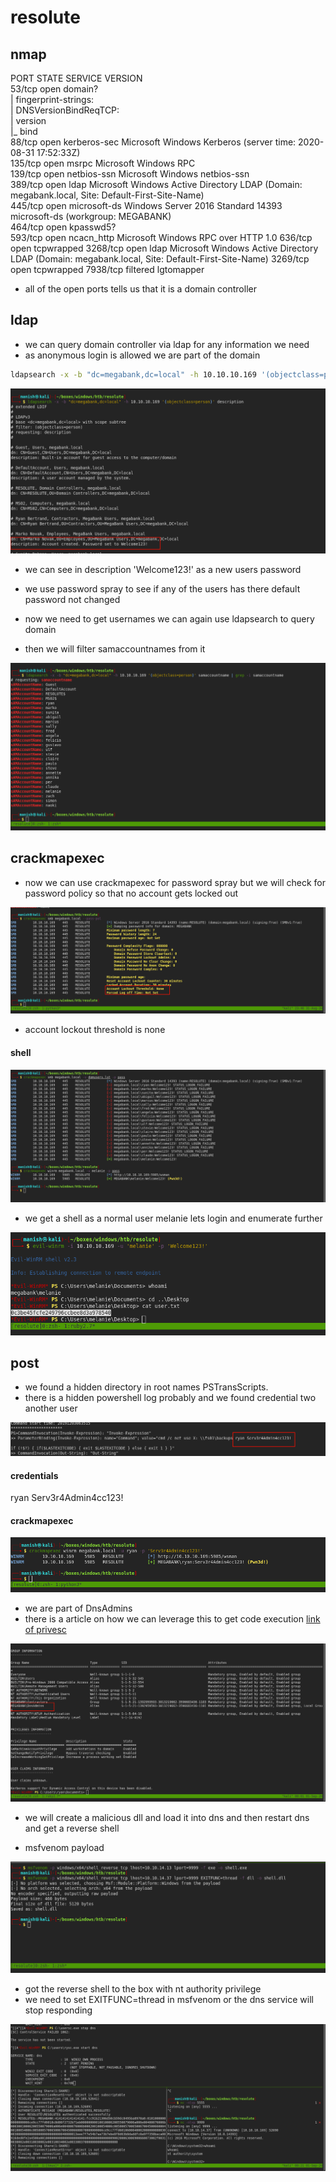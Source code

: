 # resolute



## nmap



PORT     STATE    SERVICE      VERSION                                                                                                                                   
53/tcp   open     domain?                                                                                                                                                
| fingerprint-strings:                                                                                                                                                   
|   DNSVersionBindReqTCP:                                                                                                                                                
|     version                                                                                                                                                            
|_    bind                                                                                                                                                               
88/tcp   open     kerberos-sec Microsoft Windows Kerberos (server time: 2020-08-31 17:52:33Z)                                                                            
135/tcp  open     msrpc        Microsoft Windows RPC                                                                                                                     
139/tcp  open     netbios-ssn  Microsoft Windows netbios-ssn                                                                                                             
389/tcp  open     ldap         Microsoft Windows Active Directory LDAP (Domain: megabank.local, Site: Default-First-Site-Name)                                           
445/tcp  open     microsoft-ds Windows Server 2016 Standard 14393 microsoft-ds (workgroup: MEGABANK)                                                                   
464/tcp  open     kpasswd5?                                                                                                                                              
593/tcp  open     ncacn_http   Microsoft Windows RPC over HTTP 1.0
636/tcp  open     tcpwrapped
3268/tcp open     ldap         Microsoft Windows Active Directory LDAP (Domain: megabank.local, Site: Default-First-Site-Name)
3269/tcp open     tcpwrapped
7938/tcp filtered lgtomapper

- all of the open ports tells us that it is a domain controller



## ldap

- we  can query domain controller via ldap for any information we need
- as anonymous login is allowed we are part of the domain

```bash
ldapsearch -x -b "dc=megabank,dc=local" -h 10.10.10.169 '(objectclass=person)' description
```

![image-20200831233959676](resolute.assets/image-20200831233959676.png)

- we can see in description 'Welcome123!' as a new users password
- we use password spray to see if any of the users has there default password not changed



- now we need to get usernames we can again use ldapsearch to query domain 
- then we will filter samaccountnames from it

![image-20200831234502371](resolute.assets/image-20200831234502371.png)



## crackmapexec

- now we can use crackmapexec for password spray but we will check for password policy so that no account gets locked out

![image-20200831234635461](resolute.assets/image-20200831234635461.png)

- account lockout threshold is none



#### shell

![image-20200831235001072](resolute.assets/image-20200831235001072.png)

- we get a shell as a normal user melanie lets login and enumerate further

![image-20200831235153778](resolute.assets/image-20200831235153778.png)



## post

- we found a hidden directory in root names PSTransScripts.
- there is a hidden powershell log probably and we found credential two another user

![image-20200831235736184](resolute.assets/image-20200831235736184.png)



#### credentials

ryan						Serv3r4Admin4cc123!



#### crackmapexec

![image-20200901000103293](resolute.assets/image-20200901000103293.png)



- we are part of DnsAdmins 
- there is a article on how we can leverage this to get code execution   [link of privesc](https://www.abhizer.com/windows-privilege-escalation-dnsadmin-to-domaincontroller/)

![image-20200901000201295](resolute.assets/image-20200901000201295.png)

- we will create a malicious dll and load it into dns and then restart dns and get a reverse shell



- msfvenom payload

![image-20200901000918006](resolute.assets/image-20200901000918006.png)



- got the reverse shell to the box with nt authority privilege 
- we need to set EXITFUNC=thread in msfvenom or the dns service will stop responding

![image-20200901002122512](resolute.assets/image-20200901002122512.png)